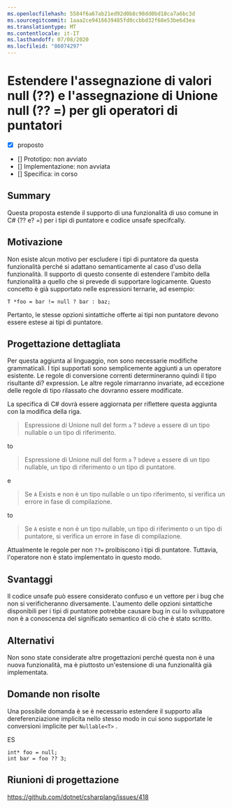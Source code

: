 ```yaml
---
ms.openlocfilehash: 5584f6a67ab21ed92d0b8c98dd0bd18ca7a6bc3d
ms.sourcegitcommit: 1aaa2ce9416639485fd0ccbbd32f68e53be6d3ea
ms.translationtype: MT
ms.contentlocale: it-IT
ms.lasthandoff: 07/08/2020
ms.locfileid: "86074297"
---
```

# <a name="extend-null-coalescing--and-null-coalescing-assignment--operators-to-pointers"></a>Estendere l'assegnazione di valori null (??) e l'assegnazione di Unione null (?? =) per gli operatori di puntatori

* [x] proposto
* [] Prototipo: non avviato
* [] Implementazione: non avviata
* [] Specifica: in corso

## <a name="summary"></a>Summary
[summary]: #summary

Questa proposta estende il supporto di una funzionalità di uso comune in C# (?? e? =) per i tipi di puntatore e codice unsafe specifcally. 

## <a name="motivation"></a>Motivazione
[motivation]: #motivation


Non esiste alcun motivo per escludere i tipi di puntatore da questa funzionalità perché si adattano semanticamente al caso d'uso della funzionalità. Il supporto di questo consente di estendere l'ambito della funzionalità a quello che si prevede di supportare logicamente. Questo concetto è già supportato nelle espressioni ternarie, ad esempio:

 `T *foo = bar != null ? bar : baz;`

Pertanto, le stesse opzioni sintattiche offerte ai tipi non puntatore devono essere estese ai tipi di puntatore.

## <a name="detailed-design"></a>Progettazione dettagliata
[design]: #detailed-design

Per questa aggiunta al linguaggio, non sono necessarie modifiche grammaticali. I tipi supportati sono semplicemente aggiunti a un operatore esistente. Le regole di conversione correnti determineranno quindi il tipo risultante di? expression.
Le altre regole rimarranno invariate, ad eccezione delle regole di tipo rilassato che dovranno essere modificate.

La specifica di C# dovrà essere aggiornata per riflettere questa aggiunta con la modifica della riga.
> Espressione di Unione null del form `a` ? `b`deve `a` essere di un tipo nullable o un tipo di riferimento.

to

> Espressione di Unione null del form `a` ? `b`deve `a` essere di un tipo nullable, un tipo di riferimento o un tipo di puntatore.

e 
> Se `A` Exists e non è un tipo nullable o un tipo riferimento, si verifica un errore in fase di compilazione.

to

> Se `A` esiste e non è un tipo nullable, un tipo di riferimento o un tipo di puntatore, si verifica un errore in fase di compilazione.

Attualmente le regole per non `??=` proibiscono i tipi di puntatore. Tuttavia, l'operatore non è stato implementato in questo modo.


## <a name="drawbacks"></a>Svantaggi
[drawbacks]: #drawbacks

Il codice unsafe può essere considerato confuso e un vettore per i bug che non si verificheranno diversamente. L'aumento delle opzioni sintattiche disponibili per i tipi di puntatore potrebbe causare bug in cui lo sviluppatore non è a conoscenza del significato semantico di ciò che è stato scritto. 

## <a name="alternatives"></a>Alternativi
[alternatives]: #alternatives

Non sono state considerate altre progettazioni perché questa non è una nuova funzionalità, ma è piuttosto un'estensione di una funzionalità già implementata.

## <a name="unresolved-questions"></a>Domande non risolte
[unresolved]: #unresolved-questions

Una possibile domanda è se è necessario estendere il supporto alla dereferenziazione implicita nello stesso modo in cui sono supportate le conversioni implicite per `Nullable<T>` .

ES

    int* foo = null;
    int bar = foo ?? 3;

## <a name="design-meetings"></a>Riunioni di progettazione

https://github.com/dotnet/csharplang/issues/418




